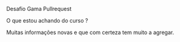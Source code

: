 Desafio Gama Pullrequest

O que estou achando do curso ?

Muitas informações novas e que com certeza tem muito a agregar. 
